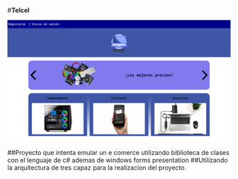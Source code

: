 #**Telcel**

![Texto alternativo](Telcel/recursos/preview.png)

##Proyecto que intenta emular un e comerce utilizando biblioteca de clases con el lenguaje de c# ademas de windows forms presentation
##Utilizando la arquitectura de tres capaz para la realizacion del proyecto.

